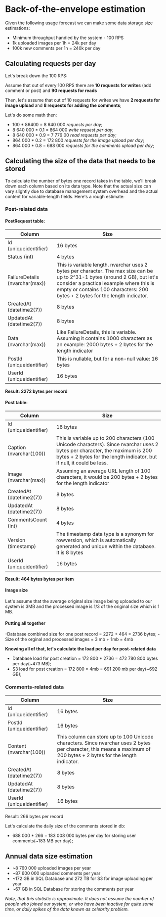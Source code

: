 # Back-of-the-envelope estimation

Given the following usage forecast we can make some data storage size estimations:

- Minimum throughput handled by the system - 100 RPS
- 1k uploaded images per 1h = 24k per day
- 100k new comments per 1h = 240k per day


## Calculating requests per day

Let's break down the 100 RPS:

Assume that out of every 100 RPS there are **10 requests for writes** (add comment or post) and **90 requests for reads**

Then, let's assume that out of 10 requests for writes we have **2 requests for image upload** and **8 requests for adding the comments**;

Let's do some math then:

- 100 * 86400 = 8 640 000 *requests per day*;
- 8 640 000 * 0.1 = 864 000 *write request per day*;
- 8 640 000 * 0.9 = 7 776 00 *read requests per day*;
- 864 000 * 0.2 = 172 800 *requests for the image upload per day*;
- 864 000 * 0.8 = 688 000 *requests for the comments upload per day*;

## Calculating the size of the data that needs to be stored

To calculate the number of bytes one record takes in the table, we'll break down each column based on its data type. 
Note that the actual size can vary slightly due to database management system overhead and the actual content for variable-length fields. Here's a rough estimate:

### Post-related data

#### PostRequest table:
| Column | Size |
|--------|--------|
|Id (uniqueidentifier) | 16 bytes|
|Status (int) | 4 bytes |
| FailureDetails (nvarchar(max)) | This is variable length. nvarchar uses 2 bytes per character. The max size can be up to 2^31-1 bytes (around 2 GB), but let's consider a practical example where this is empty or contains 100 characters: 200 bytes + 2 bytes for the length indicator.|
|CreatedAt (datetime2(7))| 8 bytes |
| UpdatedAt (datetime2(7))| 8 bytes |
|Data (nvarchar(max)) | Like FailureDetails, this is variable. Assuming it contains 1000 characters as an example: 2000 bytes + 2 bytes for the length indicator|
|PostId (uniqueidentifier) | This is nullable, but for a non-null value: 16 bytes|
|UserId (uniqueidentifier)| 16 bytes |

**Result: 2272 bytes per record**

#### Post table:
| Column | Size |
|--------|--------|
|Id (uniqueidentifier)| 16 bytes|
|Caption (nvarchar(100))| This is variable up to 200 characters (100 Unicode characters). Since nvarchar uses 2 bytes per character, the maximum is 200 bytes + 2 bytes for the length indicator, but if null, it could be less.|
|Image (nvarchar(max))| Assuming an average URL length of 100 characters, it would be 200 bytes + 2 bytes for the length indicator|
|CreatedAt (datetime2(7))| 8 bytes|
|UpdatedAt (datetime2(7))| 8 bytes |
|CommentsCount (int) | 4 bytes|
| Version (timestamp) | The timestamp data type is a synonym for rowversion, which is automatically generated and unique within the database. It is 8 bytes|
|UserId (uniqueidentifier)| 16 bytes|

**Result:  464 bytes bytes per item**

#### Image size

Let's assume that the average original size image being uploaded to our system is 3MB and the processed image is 1/3 of the original size which is 1 MB.

#### Putting all together

-Database combined size for one post record = 2272 + 464 = 2736 bytes;
-Size of the orginal and processed images = 3 mb + 1mb = 4mb

**Knowing all of that, let's calculate the load per day for post-related data**

- Database load for post creation = 172 800 * 2736 = 472 780 800 bytes per day(~473 MB);
- S3 load for post creation = 172 800 * 4mb = 691 200 mb per day(~692 GB);


### Comments-related data
| Column | Size |
|--------|--------|
|Id (uniqueidentifier)| 16 bytes|
|PostId (uniqueidentifier)| 16 bytes|
|Content (nvarchar(100))| This column can store up to 100 Unicode characters. Since nvarchar uses 2 bytes per character, this means a maximum of 200 bytes + 2 bytes for the length indicator.|
|CreatedAt (datetime2(7))| 8 bytes|
|UpdatedAt (datetime2(7))| 8 bytes|
|UserId (uniqueidentifier)| 16 bytes|

Result: 266 bytes per record

Let's calculate the daily size of the comments stored in db:
- 688 000 * 266 = 183 008 000 bytes per day for storing user comments(~183 MB per day);

## Annual data size estimation
- ~8 760 000 uploaded images per year
- ~87 600 000 uploaded comments per year
- ~172 GB in SQL Database and 272 TB for S3 for image uploading per year
- ~67 GB in SQL Database for storing the comments per year

*Note, that this statistic is approximate. It does not assume the number of people who joined our system, or who have been inactive for quite some time, or daily spikes of the data known as celebrity problem.*
